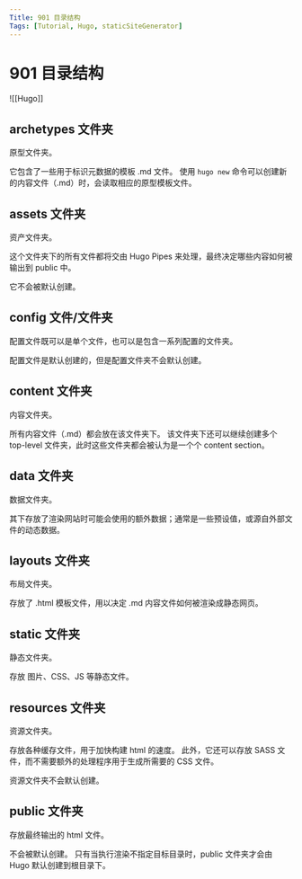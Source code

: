 ```yaml
---
Title: 901 目录结构
Tags: [Tutorial, Hugo, staticSiteGenerator]
---
```


# 901 目录结构

![[Hugo]]

## archetypes 文件夹

原型文件夹。

它包含了一些用于标识元数据的模板 .md 文件。
使用 `hugo new` 命令可以创建新的内容文件（.md）时，会读取相应的原型模板文件。

## assets 文件夹

资产文件夹。

这个文件夹下的所有文件都将交由 Hugo Pipes 来处理，最终决定哪些内容如何被输出到 public 中。

它不会被默认创建。

## config 文件/文件夹

配置文件既可以是单个文件，也可以是包含一系列配置的文件夹。

配置文件是默认创建的，但是配置文件夹不会默认创建。

## content 文件夹

内容文件夹。

所有内容文件（.md）都会放在该文件夹下。
该文件夹下还可以继续创建多个 top-level 文件夹，此时这些文件夹都会被认为是一个个 content section。

## data 文件夹

数据文件夹。

其下存放了渲染网站时可能会使用的额外数据；通常是一些预设值，或源自外部文件的动态数据。

## layouts 文件夹

布局文件夹。

存放了 .html 模板文件，用以决定 .md 内容文件如何被渲染成静态网页。

## static 文件夹

静态文件夹。

存放 图片、CSS、JS 等静态文件。

## resources 文件夹

资源文件夹。

存放各种缓存文件，用于加快构建 html 的速度。
此外，它还可以存放 SASS 文件，而不需要额外的处理程序用于生成所需要的 CSS 文件。

资源文件夹不会默认创建。

## public 文件夹

存放最终输出的 html 文件。

不会被默认创建。
只有当执行渲染不指定目标目录时，public 文件夹才会由 Hugo 默认创建到根目录下。